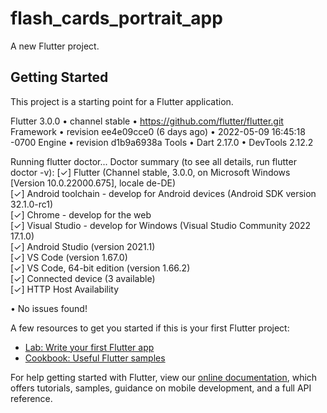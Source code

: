 # flash_cards_portrait_app

A new Flutter project.

## Getting Started

This project is a starting point for a Flutter application.

Flutter 3.0.0 • channel stable • https://github.com/flutter/flutter.git
Framework • revision ee4e09cce0 (6 days ago) • 2022-05-09 16:45:18 -0700
Engine • revision d1b9a6938a
Tools • Dart 2.17.0 • DevTools 2.12.2

Running flutter doctor...
Doctor summary (to see all details, run flutter doctor -v):
[✓] Flutter (Channel stable, 3.0.0, on Microsoft Windows [Version 10.0.22000.675], locale de-DE)  
[✓] Android toolchain - develop for Android devices (Android SDK version 32.1.0-rc1)  
[✓] Chrome - develop for the web  
[✓] Visual Studio - develop for Windows (Visual Studio Community 2022 17.1.0)  
[✓] Android Studio (version 2021.1)  
[✓] VS Code (version 1.67.0)  
[✓] VS Code, 64-bit edition (version 1.66.2)  
[✓] Connected device (3 available)  
[✓] HTTP Host Availability  
 
• No issues found!

A few resources to get you started if this is your first Flutter project:

- [Lab: Write your first Flutter app](https://flutter.dev/docs/get-started/codelab)
- [Cookbook: Useful Flutter samples](https://flutter.dev/docs/cookbook)

For help getting started with Flutter, view our
[online documentation](https://flutter.dev/docs), which offers tutorials,
samples, guidance on mobile development, and a full API reference.
